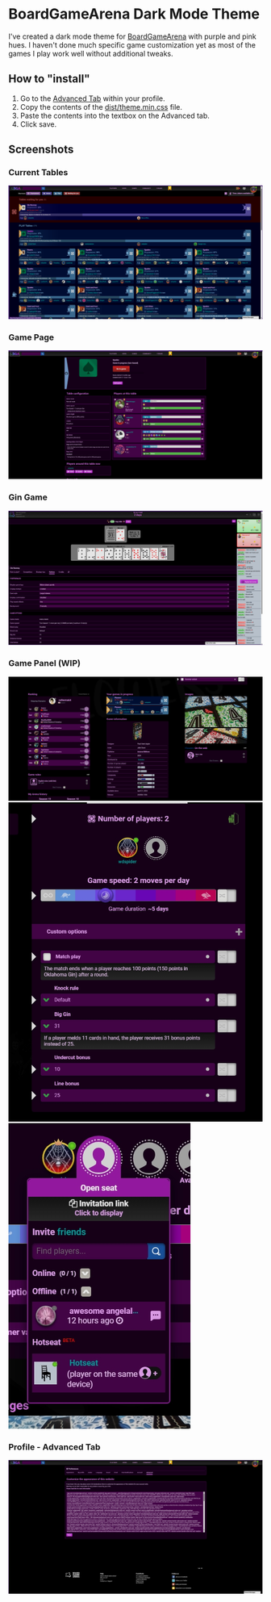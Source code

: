# BoardGameArena Dark Mode Theme

I've created a dark mode theme for [BoardGameArena](https://boardgamearena.com/) with purple and pink hues. I haven't done much specific game customization yet as most of the games I play work well without additional tweaks.

## How to "install"

1. Go to the [Advanced Tab](https://boardgamearena.com/preferences?section=advanced) within your profile.
2. Copy the contents of the [dist/theme.min.css](dist/theme.min.css) file.
3. Paste the contents into the textbox on the Advanced tab.
4. Click save.

## Screenshots

### Current Tables

![Screenshot of Current Tables](screenshots/GamesInProgress.png)

### Game Page

![Screenshot of Spades Game Page](screenshots/GamePage.png)

### Gin Game

![Screenshot of Gin game](screenshots/Gin.png)

### Game Panel (WIP)

![Screenshot of Flowers Game Panel Page](screenshots/GamePanel.jpeg)
![Screenshot of Gin Table Options](screenshots/GameTableOptions.jpeg)
![Screenshot of Invite Player Model](screenshots/InvitePlayerModal.jpeg)

### Profile - Advanced Tab

![Screenshot of Profile Advanced Tab](screenshots/AdvancedTab.png)
